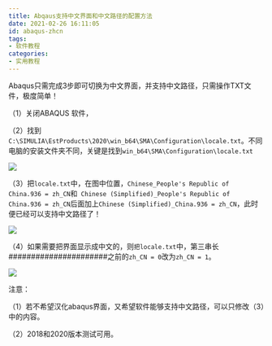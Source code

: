 ```yaml
---
title: Abqaus支持中文界面和中文路径的配置方法
date: 2021-02-26 16:11:05
id: abaqus-zhcn
tags:
- 软件教程
categories:
- 实用教程
---
```


Abaqus只需完成3步即可切换为中文界面，并支持中文路径，只需操作TXT文件，极度简单！

（1）关闭ABAQUS 软件，

（2）找到`C:\SIMULIA\EstProducts\2020\win_b64\SMA\Configuration\locale.txt`。不同电脑的安装文件夹不同，关键是找到`win_b64\SMA\Configuration\locale.txt`

![](https://zymin-1255632454.cos.ap-shanghai.myqcloud.com/0newblog/1561619839492.png)

（3）把`locale.txt`中，在图中位置，`Chinese_People's Republic of China.936 = zh_CN`和`
Chinese (Simplified)_People's Republic of China.936 = zh_CN`后面加上`Chinese (Simplified)_China.936 = zh_CN`，此时便已经可以支持中文路径了！

![](https://zymin-1255632454.cos.ap-shanghai.myqcloud.com/0newblog/1561619897524.png)

（4）如果需要把界面显示成中文的，则`把locale.txt`中，第三串长######################之前的`zh_CN = 0`改为`zh_CN = 1`。

![](https://zymin-1255632454.cos.ap-shanghai.myqcloud.com/0newblog/1561619992412.png)



注意：

（1）若不希望汉化abaqus界面，又希望软件能够支持中文路径，可以只修改（3）中的内容。

（2）2018和2020版本测试可用。